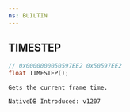 ```yaml
---
ns: BUILTIN
---
```

## TIMESTEP

```c
// 0x0000000050597EE2 0x50597EE2
float TIMESTEP();
```

```
Gets the current frame time.

NativeDB Introduced: v1207
```

